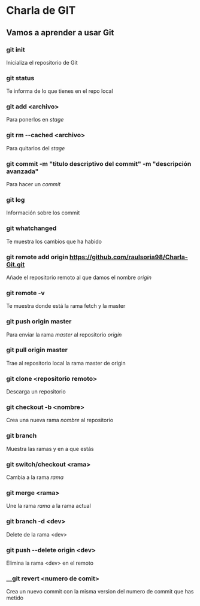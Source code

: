# Charla de GIT

## Vamos a aprender a usar Git

### __git init__
Inicializa el repositorio de Git

### __git status__
Te informa de lo que tienes en el repo local

### __git add \<archivo>__
Para ponerlos en _stage_

### __git rm --cached \<archivo>__
Para quitarlos del _stage_

### __git commit -m "titulo descriptivo del commit" -m "descripción avanzada"__
Para hacer un _commit_

### __git log__
Información sobre los commit

### __git whatchanged__
Te muestra los cambios que ha habido

### __git remote add origin https://github.com/raulsoria98/Charla-Git.git__
Añade el repositorio remoto al que damos el nombre _origin_

### __git remote -v__
Te muestra donde está la rama fetch y la master

### __git push origin master__
Para enviar la rama _master_ al repositorio _origin_

### __git pull origin master__
Trae al repositorio local la rama master de origin

### __git clone \<repositorio remoto>__
Descarga un repositorio

### __git checkout -b \<nombre>__
Crea una nueva rama _nombre_ al repositorio

### __git branch__
Muestra las ramas y en a que estás

### __git switch/checkout \<rama>__
Cambia a la rama _rama_

### __git merge \<rama>__
Une la rama _rama_ a la rama actual

### __git branch -d \<dev>__
Delete de la rama \<dev>

### __git push --delete origin \<dev>__
Elimina la rama \<dev> en el remoto

### __git revert \<numero de comit>
Crea un nuevo commit con la misma version del numero de commit que has metido